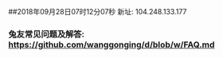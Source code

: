 ##2018年09月28日07时12分07秒 新址: 104.248.133.177
### 兔友常见问题及解答: https://github.com/wanggonging/d/blob/w/FAQ.md
